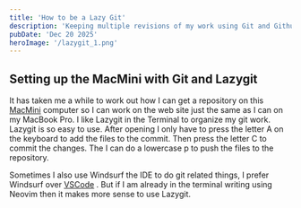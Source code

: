 ```yaml
---
title: 'How to be a Lazy Git'
description: 'Keeping multiple revisions of my work using Git and Github' 
pubDate: 'Dec 20 2025'
heroImage: '/lazygit_1.png'
---
```


## Setting up the MacMini with Git and Lazygit

It has taken me a while to work out how I can get a repository on this [MacMini](/blog/macmini) computer so I can work on the web site just the same as I can on my MacBook Pro. I like Lazygit in the Terminal to organize my git work. Lazygit is so easy to use. After opening I only have to press the letter A on the keyboard to add the files to the commit. Then press the letter C to commit the changes. The I can do a lowercase p to push the files to the repository. 

Sometimes I also use Windsurf the IDE to do git related things, I prefer Windsurf over [VSCode](/blog/vsconeovim) . But if I am already in the terminal writing using Neovim then it makes more sense to use Lazygit.

